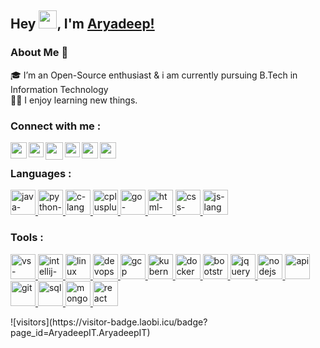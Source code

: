 <!-- Heading -->
## Hey <img src="https://github.com/TheDudeThatCode/TheDudeThatCode/blob/master/Assets/Hi.gif" width="29px">, I'm [Aryadeep!](https://AryadeepIT.github.io) 

<!-- About Me Section -->
### About Me 🚀
🎓 I’m an Open-Source enthusiast & i am currently pursuing B.Tech in Information Technology </br>
👨‍💻 I enjoy learning new things. 
</br>

<!-- Contact Section -->
<h3 align="left">Connect with me :</h3>
<a href="https://twitter.com/AryadeepIT">
  <img align="left" width="26px" src="https://cdn-icons-png.flaticon.com/512/2111/2111688.png" /></a>
<a href="https://www.linkedin.com/in/AryadeepIT">
  <img align="left" width="24px" src="https://cdn-icons-png.flaticon.com/512/2111/2111499.png"  /></a>
<a href="mailto:aryadeepit@gmail.com">
  <img align="left" width="28px"src="https://cdn-icons-png.flaticon.com/512/5968/5968534.png" /></a>
<a href="http://dev.to/AryadeepIT">
  <img align="left" width="24px" src="https://cdn-icons-png.flaticon.com/512/2297/2297885.png" /></a>
<a href="https://www.instagram.com/AryadeepIT/">
  <img align="left" width="26px" src="https://cdn-icons-png.flaticon.com/512/1409/1409946.png" /></a>
<a href="https://AryadeepIT.github.io">
  <img align="left" width="26px" src="https://cdn-icons-png.flaticon.com/512/431/431979.png" /></a>


</br>
<!-- Coding language and Tools Section -->
<h3 align="left">Languages :</h3>
<p align="left">
<a href="https://www.java.com/en/download/help/whatis_java.html" target="_blank" rel="noreferrer"> <img src="https://cdn-icons-png.flaticon.com/512/226/226777.png" alt="java-language" width="40" height="40"/> </a>
<a href="https://www.python.org/" target="_blank" rel="noreferrer"> <img src="https://img.icons8.com/color/344/python--v1.png" alt="python-language" width="40" height="40"/> </a>
<a href="https://devdocs.io/c/" target="_blank" rel="noreferrer"> <img src="https://img.icons8.com/color/344/c-programming.png" alt="c-language" width="40" height="40"/> </a>
<a href="http://www.cplusplus.org/" target="_blank" rel="noreferrer"> <img src="https://img.icons8.com/color/344/c-plus-plus-logo.png" alt="cplusplus-language" width="40" height="40"/> </a>
<a href="https://go.dev/" target="_blank" rel="noreferrer"> <img src="https://go.dev/images/go-logo-white.svg" alt="go-language" width="40" height="40"/> </a>
<a href="https://www.w3schools.com/html/default.asp" target="_blank" rel="noreferrer"> <img src="https://img.icons8.com/color/344/html-5--v1.png" alt="html-markup-language" width="40" height="40"/> </a>
<a href="https://www.w3schools.com/css/" target="_blank" rel="noreferrer"> <img src="https://img.icons8.com/color/344/css3.png" alt="css-language" width="40" height="40"/> </a>
<a href="https://www.w3schools.com/js/default.asp" target="_blank" rel="noreferrer"> <img src="https://img.icons8.com/color/344/javascript--v1.png" alt="js-language" width="40" height="40"/> </a></p>

<!-- Coding language and Tools Section -->
<h3 align="left">Tools :</h3>
<p align="left">
<a href="https://code.visualstudio.com/" target="_blank" rel="noreferrer"> <img src="https://img.icons8.com/color/344/visual-studio-code-2019.png" alt="vs-code" width="40" height="40"/> </a>
<a href="https://www.jetbrains.com/idea/" target="_blank" rel="noreferrer"> <img src="https://img.icons8.com/color/344/intellij-idea.png" alt="intellij-idea" width="40" height="40"/> </a>
<a href="https://www.linux.org/" target="_blank" rel="noreferrer"> <img src="https://img.icons8.com/color/344/linux--v1.png" alt="linux" width="40" height="40"/> </a>
<a href="https://devops.com/" target="_blank" rel="noreferrer"> <img src="https://cdn-icons.flaticon.com/png/512/5687/premium/5687273.png?token=exp=1643628416~hmac=78d1fbcd1b0794a546c9797b7813030a" alt="devops" width="40" height="40"/> </a>
<a href="https://cloud.google.com/" target="_blank" rel="noreferrer"> <img src="https://img.icons8.com/color/344/google-cloud.png" alt="gcp" width="40" height="40"/> </a>
<a href="https://kubernetes.io/" target="_blank" rel="noreferrer"> <img src="https://img.icons8.com/color/344/kubernetes.png" alt="kubernetes" width="40" height="40"/> </a>
<a href="https://www.docker.com/" target="_blank" rel="noreferrer"> <img src="https://cdn-icons-png.flaticon.com/512/5969/5969059.png" alt="docker" width="40" height="40"/> </a>
<a href="https://getbootstrap.com/" target="_blank" rel="noreferrer"> <img src="https://img.icons8.com/color/344/bootstrap.png" alt="bootstrap" width="40" height="40"/> </a>
<a href="https://jquery.com/" target="_blank" rel="noreferrer"> <img src="https://cdn.iconscout.com/icon/free/png-256/jquery-7-1175152.png" alt="jquery" width="40" height="40"/> </a>
<a href="https://nodejs.org/en/about/" target="_blank" rel="noreferrer"> <img src="https://cdn.iconscout.com/icon/free/png-256/node-js-1174925.png" alt="nodejs" width="40" height="40"/> </a>
<a href="https://en.wikipedia.org/wiki/API" target="_blank" rel="noreferrer"> <img src="https://img.icons8.com/external-becris-flat-becris/344/external-api-fintech-becris-flat-becris.png" alt="api" width="40" height="40"/> </a>
<a href="https://git-scm.com/" target="_blank" rel="noreferrer"> <img src="https://img.icons8.com/color/344/git.png" alt="git" width="40" height="40"/> </a>
<a href="https://www.w3schools.com/sql/" target="_blank" rel="noreferrer"> <img src="https://img.icons8.com/external-soft-fill-juicy-fish/344/external-sql-coding-and-development-soft-fill-soft-fill-juicy-fish.png" alt="sql" width="40" height="40"/> </a>
<a href="https://www.mongodb.com/" target="_blank" rel="noreferrer"> <img src="https://img.icons8.com/color/344/mongodb.png" alt="mongodb" width="40" height="40"/> </a>
<a href="https://reactjs.org/" target="_blank" rel="noreferrer"> <img src="https://cdn.iconscout.com/icon/free/png-256/react-4-1175110.png" alt="react" width="40" height="40"/> </a>
</p>
![visitors](https://visitor-badge.laobi.icu/badge?page_id=AryadeepIT.AryadeepIT)
